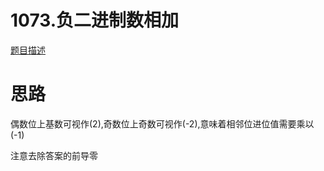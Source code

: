 # 1073.负二进制数相加

[题目描述](https://leetcode-cn.com/problems/adding-two-negabinary-numbers/)

# 思路

偶数位上基数可视作(2),奇数位上奇数可视作(-2),意味着相邻位进位值需要乘以(-1)

注意去除答案的前导零
